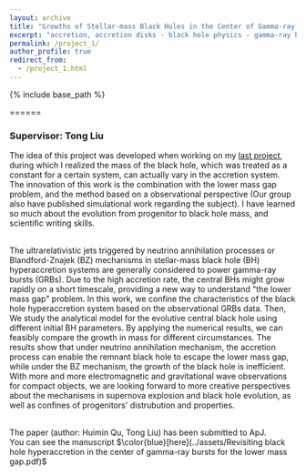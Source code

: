 ```yaml
---
layout: archive
title: "Growths of Stellar-mass Black Holes in the Center of Gamma-ray Bursts "
excerpt: "accretion, accretion disks - black hole physics - gamma-ray burst: general - neutrinos"
permalink: /project_1/
author_profile: true
redirect_from:
  - /project_1.html
---
```


{% include base_path %}


======
<h3>Supervisor: Tong Liu</h3>

The idea of this project was developed when working on my [last project](https://huiminqu.github.io/projects/portfolio-2/), during which I realized the mass of the black hole, which was treated as a constant for a certain system, can actually vary in the accretion system. The innovation of this work is the combination with the lower mass gap problem, and the method based on a observational perspective (Our group also have published simulational work regarding the subject). I have learned so much about the evolution from progenitor to black hole mass, and scientific writing skills.<br><br>

The ultrarelativistic jets triggered by neutrino annihilation processes or Blandford-Znajek (BZ) mechanisms in stellar-mass black hole (BH) hyperaccretion systems are generally considered to power gamma-ray bursts (GRBs). Due to the high accretion rate, the central BHs might grow rapidly on a short timescale, providing a new way to understand "the lower mass gap" problem. In this work, we confine the characteristics of the black hole hyperaccretion system based on the observational GRBs data. Then, We study the analytical model for the evolutive central black hole using different initial BH parameters. By applying the numerical results, we can feasibly compare the growth in mass for different circumstances. The results show that under neutrino annihilation mechanism, the accretion process can enable the remnant black hole to escape the lower mass gap, while under the BZ mechanism, the growth of the black hole is inefficient. With more and more electromagnetic and gravitational wave observations for compact objects, we are looking forward to more creative perspectives about the mechanisms in supernova explosion and black hole evolution, as well as confines of progenitors' distrubution and properties.<br><br>

The paper (author: Huimin Qu, Tong Liu) has been submitted to ApJ.<br>
You can see the manuscript $\color{blue}[here](../assets/Revisiting black hole hyperaccretion in the center of gamma-ray bursts for the lower mass gap.pdf)$

